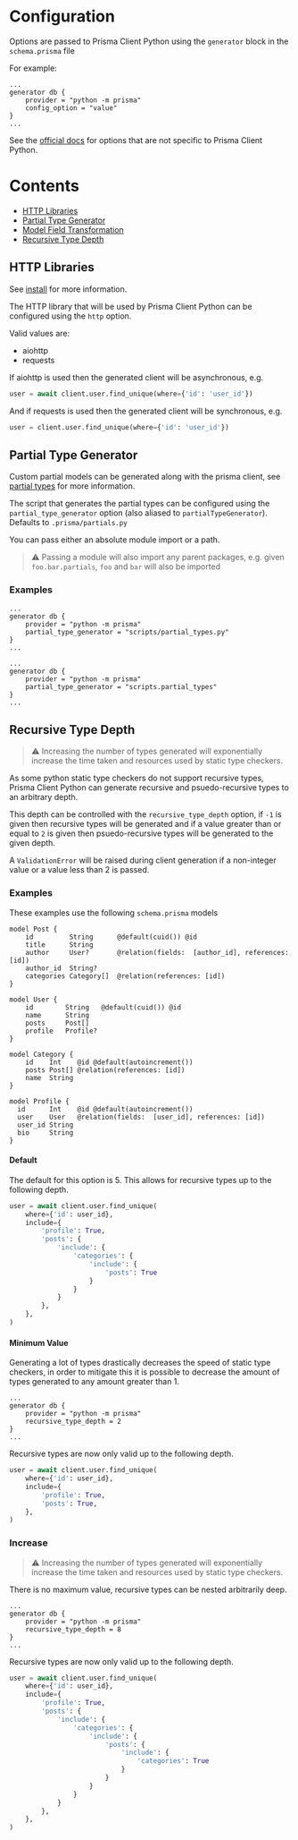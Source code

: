 # Configuration

Options are passed to Prisma Client Python using the `generator` block in the `schema.prisma` file

For example:
```
...
generator db {
    provider = "python -m prisma"
    config_option = "value"
}
...
```
See the [official docs](https://www.prisma.io/docs/concepts/components/prisma-schema/generators) for options that are not specific to Prisma Client Python.

# Contents

* [HTTP Libraries](#http-libraries)
* [Partial Type Generator](#partial-type-generator)
* [Model Field Transformation](#model-field-transformation)
* [Recursive Type Depth](#recursive-type-depth)

## HTTP Libraries

See [install](install.md) for more information.

The HTTP library that will be used by Prisma Client Python can be configured using the `http` option.

Valid values are:

* aiohttp
* requests

If aiohttp is used then the generated client will be asynchronous, e.g.
```py
user = await client.user.find_unique(where={'id': 'user_id'})
```

And if requests is used then the generated client will be synchronous, e.g.
```py
user = client.user.find_unique(where={'id': 'user_id'})
```

## Partial Type Generator

Custom partial models can be generated along with the prisma client, see [partial types](partial-types.md) for more information.

The script that generates the partial types can be configured using the `partial_type_generator` option (also aliased to `partialTypeGenerator`).
Defaults to `.prisma/partials.py`

You can pass either an absolute module import or a path.
> ⚠️ Passing a module will also import any parent packages, e.g. given `foo.bar.partials`, `foo` and `bar` will also be imported

### Examples

```
...
generator db {
    provider = "python -m prisma"
    partial_type_generator = "scripts/partial_types.py"
}
...
```

```
...
generator db {
    provider = "python -m prisma"
    partial_type_generator = "scripts.partial_types"
}
...
```

## Recursive Type Depth

> ⚠️ Increasing the number of types generated will exponentially increase the time taken and resources used by static type checkers.

As some python static type checkers do not support recursive types, Prisma Client Python can generate recursive and psuedo-recursive types to an arbitrary depth.

This depth can be controlled with the `recursive_type_depth` option, if `-1` is given then recursive types will be generated and if a value greater than or equal to  `2` is given then psuedo-recursive types will be generated to the given depth.

A `ValidationError` will be raised during client generation if a non-integer value or a value less than 2 is passed.

### Examples

These examples use the following `schema.prisma` models

```
model Post {
    id         String      @default(cuid()) @id
    title      String
    author     User?       @relation(fields:  [author_id], references: [id])
    author_id  String?
    categories Category[]  @relation(references: [id])
}

model User {
    id        String   @default(cuid()) @id
    name      String
    posts     Post[]
    profile   Profile?
}

model Category {
    id    Int    @id @default(autoincrement())
    posts Post[] @relation(references: [id])
    name  String
}

model Profile {
  id      Int    @id @default(autoincrement())
  user    User   @relation(fields:  [user_id], references: [id])
  user_id String
  bio     String
}
```

#### Default

The default for this option is 5. This allows for recursive types up to the following depth.

```py
user = await client.user.find_unique(
    where={'id': user_id},
    include={
        'profile': True,
        'posts': {
            'include': {
                'categories': {
                    'include': {
                        'posts': True
                    }
                }
            }
        },
    },
)
```

#### Minimum Value

Generating a lot of types drastically decreases the speed of static type checkers, in order to mitigate this it is possible to decrease the amount of types generated to any amount greater than 1.

```
...
generator db {
    provider = "python -m prisma"
    recursive_type_depth = 2
}
...
```

Recursive types are now only valid up to the following depth.

```py
user = await client.user.find_unique(
    where={'id': user_id},
    include={
        'profile': True,
        'posts': True,
    },
)
```

### Increase

> ⚠️ Increasing the number of types generated will exponentially increase the time taken and resources used by static type checkers.

There is no maximum value, recursive types can be nested arbitrarily deep.

```
...
generator db {
    provider = "python -m prisma"
    recursive_type_depth = 8
}
...
```

Recursive types are now only valid up to the following depth.

```py
user = await client.user.find_unique(
    where={'id': user_id},
    include={
        'profile': True,
        'posts': {
            'include': {
                'categories': {
                    'include': {
                        'posts': {
                            'include': {
                                'categories': True
                            }
                        }
                    }
                }
            }
        },
    },
)
```
